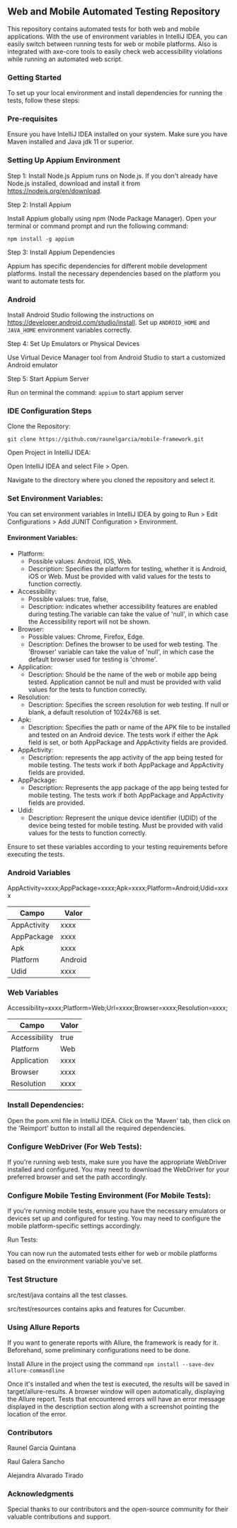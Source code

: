 ## Web and Mobile Automated Testing Repository

This repository contains automated tests for both web and mobile applications. With the use of environment variables in IntelliJ IDEA, you can easily switch between running tests for web or mobile platforms. Also is integrated with axe-core tools to easily check web accessibility violations while running an automated web script.

### Getting Started
To set up your local environment and install dependencies for running the tests, follow these steps:

### Pre-requisites
Ensure you have IntelliJ IDEA installed on your system.
Make sure you have Maven installed and Java jdk 11 or superior.

### Setting Up Appium Environment

Step 1: Install Node.js
Appium runs on Node.js. If you don't already have Node.js installed, download and install it from https://nodejs.org/en/download.

Step 2: Install Appium

Install Appium globally using npm (Node Package Manager). Open your terminal or command prompt and run the following command: 

`npm install -g appium`

Step 3: Install Appium Dependencies

Appium has specific dependencies for different mobile development platforms. Install the necessary dependencies based on the platform you want to automate tests for.

### Android
Install Android Studio following the instructions on https://developer.android.com/studio/install.
Set up `ANDROID_HOME` and `JAVA_HOME` environment variables correctly.

Step 4: Set Up Emulators or Physical Devices

Use Virtual Device Manager tool from Android Studio to start a customized Android emulator

Step 5: Start Appium Server

Run on terminal the command: `appium` to start appium server

### IDE Configuration Steps
Clone the Repository:

`git clone https://github.com/raunelgarcia/mobile-framework.git`

Open Project in IntelliJ IDEA:

Open IntelliJ IDEA and select File > Open.

Navigate to the directory where you cloned the repository and select it.

### Set Environment Variables:

You can set environment variables in IntelliJ IDEA by going to Run > Edit Configurations > Add JUNIT Configuration > Environment.

#### Environment Variables:
- Platform:
  - Possible values: Android, IOS, Web.
  - Description: Specifies the platform for testing, whether it is Android, iOS or Web. Must be provided with valid values for the tests to function correctly.
- Accessibility:
  - Possible values: true, false, 
  - Description: indicates whether accessibility features are enabled during testing.The variable can take the value of 'null', in which case the Accessibility report will not be shown.
- Browser:
  - Possible values: Chrome, Firefox, Edge.
  - Description: Defines the browser to be used for web testing. The 'Browser' variable can take the value of 'null', in which case the default browser used for testing is 'chrome'.
- Application:
  - Description: Should be the name of the web or mobile app being tested. Application cannot be null and must be provided with valid values for the tests to function correctly.
- Resolution: 
  - Description: Specifies the screen resolution for web testing. If null or blank, a default resolution of 1024x768 is set.
- Apk:
  - Description: Specifies the path or name of the APK file to be installed and tested on an Android device. The tests work if either the Apk field is set, or both AppPackage and AppActivity fields are provided.
- AppActivity: 
  - Description: represents the app activity of the app being tested for mobile testing. The tests work if both AppPackage and AppActivity fields are provided.
- AppPackage: 
  - Description: Represents the app package of the app being tested for mobile testing. The tests work if both AppPackage and AppActivity fields are provided.
- Udid: 
  - Description: Represent the unique device identifier (UDID) of the device being tested for mobile testing. Must be provided with valid values for the tests to function correctly.

Ensure to set these variables according to your testing requirements before executing the tests.

### Android Variables

AppActivity=xxxx;AppPackage=xxxx;Apk=xxxx;Platform=Android;Udid=xxxx

| Campo       | Valor   |
|-------------|---------|
| AppActivity | xxxx    |
| AppPackage  | xxxx    |
| Apk         | xxxx    | 
| Platform    | Android |
| Udid        | xxxx    |


### Web Variables

Accessibility=xxxx;Platform=Web;Url=xxxx;Browser=xxxx;Resolution=xxxx;

| Campo         | Valor  |
|---------------|--------|
| Accessibility | true   |
| Platform      | Web    |
| Application   | xxxx   |
| Browser       | xxxx   |
| Resolution    | xxxx   |


### Install Dependencies:

Open the pom.xml file in IntelliJ IDEA. Click on the 'Maven' tab, then click on the 'Reimport' button to install all the required dependencies.

### Configure WebDriver (For Web Tests):

If you're running web tests, make sure you have the appropriate WebDriver installed and configured. You may need to download the WebDriver for your preferred browser and set the path accordingly.

### Configure Mobile Testing Environment (For Mobile Tests):

If you're running mobile tests, ensure you have the necessary emulators or devices set up and configured for testing. You may need to configure the mobile platform-specific settings accordingly.

Run Tests:

You can now run the automated tests either for web or mobile platforms based on the environment variable you've set.

### Test Structure

src/test/java contains all the test classes.

src/test/resources contains apks and features for Cucumber.

### Using Allure Reports

If you want to generate reports with Allure, the framework is ready for it. Beforehand, some preliminary configurations need to be done.

Install Allure in the project using the command `npm install --save-dev allure-commandline`

Once it's installed and when the test is executed, the results will be saved in target/allure-results. A browser window will open automatically, displaying the Allure report.
Tests that encountered errors will have an error message displayed in the description section along with a screenshot pointing the location of the error.


### Contributors

Raunel Garcia Quintana

Raul Galera Sancho

Alejandra Alvarado Tirado

### Acknowledgments

Special thanks to our contributors and the open-source community for their valuable contributions and support.
